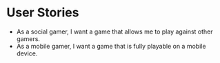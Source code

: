 # User Stories

* As a social gamer, I want a game that allows me to play against other gamers.
* As a mobile gamer, I want a game that is fully playable on a mobile device.

 
